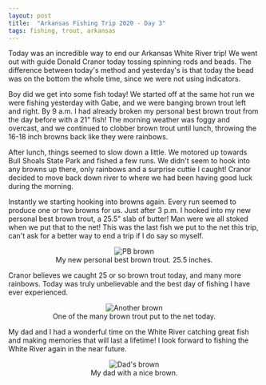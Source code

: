 ```yaml
---
layout: post
title:  "Arkansas Fishing Trip 2020 - Day 3"
tags: fishing, trout, arkansas
---
```


Today was an incredible way to end our Arkansas White River trip! We went out with guide Donald Cranor today tossing spinning rods and beads. The difference between today's method and yesterday's is that today the bead was on the bottom the whole time, since we were not using indicators. 

Boy did we get into some fish today! We started off at the same hot run we were fishing yesterday with Gabe, and we were banging brown trout left and right. By 9 a.m. I had already broken my personal best brown trout from the day before with a 21" fish! The morning weather was foggy and overcast, and we continued to clobber brown trout until lunch, throwing the 16-18 inch browns back like they were rainbows. 

After lunch, things seemed to slow down a little. We motored up towards Bull Shoals State Park and fished a few runs. We didn't seem to hook into any browns up there, only rainbows and a surprise cuttie I caught! Cranor decided to move back down river to where we had been having good luck during the morning. 

Instantly we starting hooking into browns again. Every run seemed to produce one or two browns for us. Just after 3 p.m. I hooked into my new personal best brown trout, a 25.5" slab of butter! Man were we all stoked when we put that to the net! This was the last fish we put to the net this trip, can't ask for a better way to end a trip if I do say so myself. 

<center>
<figure>
  <img src="{{site.baseurl}}/assets/images/whiteriver10.JPG" alt="PB brown">
    <center><figcaption>My new personal best brown trout. 25.5 inches.</figcaption></center>
</figure>
</center>

Cranor believes we caught 25 or so brown trout today, and many more rainbows. Today was truly unbelievable and the best day of fishing I have ever experienced. 

<center>
<figure>
  <img src="{{site.baseurl}}/assets/images/whiteriver11.jpeg" alt="Another brown">
    <center><figcaption>One of the many brown trout put to the net today.</figcaption></center>
</figure>
</center>

My dad and I had a wonderful time on the White River catching great fish and making memories that will last a lifetime! I look forward to fishing the White River again in the near future. 

<center>
<figure>
  <img src="{{site.baseurl}}/assets/images/whiteriver12.jpeg" alt="Dad's brown">
    <center><figcaption>My dad with a nice brown.</figcaption></center>
</figure>
</center>